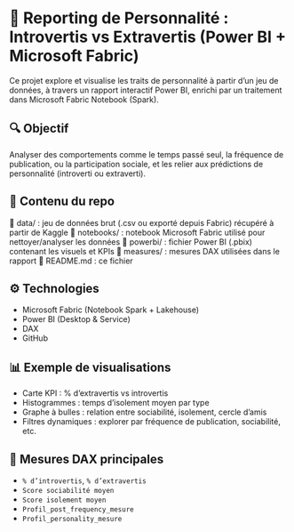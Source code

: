 # 🧠 Reporting de Personnalité : Introvertis vs Extravertis (Power BI + Microsoft Fabric)

Ce projet explore et visualise les traits de personnalité à partir d’un jeu de données, à travers un rapport interactif Power BI, enrichi par un traitement dans Microsoft Fabric Notebook (Spark).

## 🔍 Objectif

Analyser des comportements comme le temps passé seul, la fréquence de publication, ou la participation sociale, et les relier aux prédictions de personnalité (introverti ou extraverti).

## 🧱 Contenu du repo

📁 data/ : jeu de données brut (.csv ou exporté depuis Fabric) récupéré à partir de Kaggle
📁 notebooks/ : notebook Microsoft Fabric utilisé pour nettoyer/analyser les données
📁 powerbi/ : fichier Power BI (.pbix) contenant les visuels et KPIs
📁 measures/ : mesures DAX utilisées dans le rapport
📄 README.md : ce fichier

## ⚙️ Technologies

- Microsoft Fabric (Notebook Spark + Lakehouse)
- Power BI (Desktop & Service)
- DAX
- GitHub

## 📊 Exemple de visualisations

- Carte KPI : % d’extravertis vs introvertis
- Histogrammes : temps d’isolement moyen par type
- Graphe à bulles : relation entre sociabilité, isolement, cercle d’amis
- Filtres dynamiques : explorer par fréquence de publication, sociabilité, etc.

## 📌 Mesures DAX principales

- `% d’introvertis`, `% d’extravertis`
- `Score sociabilité moyen`
- `Score isolement moyen`
- `Profil_post_frequency_mesure`
- `Profil_personality_mesure`
